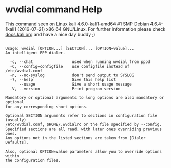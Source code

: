 # wvdial command Help
 
 This command seen on Linux kali 4.6.0-kali1-amd64 #1 SMP Debian 4.6.4-1kali1 (2016-07-21) x86_64 GNU/Linux. For further information please check [docs.kali.org](docs.kali.org) and have a nice day buddy ;) 

~~~

Usage: wvdial [OPTION...] [SECTION]... [OPTION=value]...
An intelligent PPP dialer.

  -c, --chat                 used when running wvdial from pppd
  -C, --config=configfile    use configfile instead of /etc/wvdial.conf
  -n, --no-syslog            don't send output to SYSLOG
  -?, --help                 Give this help list
      --usage                Give a short usage message
  -V, --version              Print program version

Mandatory or optional arguments to long options are also mandatory or optional
for any corresponding short options.

Optional SECTION arguments refer to sections in configuration file (usually)
/etc/wvdial.conf, $HOME/.wvdialrc or the file specified by --config.
Specified sections are all read, with later ones overriding previous ones.
Any options not in the listed sections are taken from [Dialer Defaults].

Also, optional OPTION=value parameters allow you to override options within
the configuration files.

~~~
